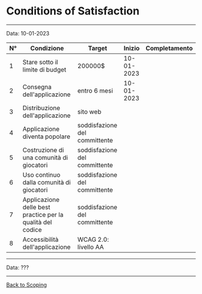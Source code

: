 # Conditions of Satisfaction

---
Data: 10-01-2023

| N°  | Condizione                                                 | Target                        | Inizio     | Completamento |
|-----|------------------------------------------------------------|-------------------------------|------------|---------------|
| 1   | Stare sotto il limite di budget                            | 200000$                       | 10-01-2023 |               |
| 2   | Consegna dell'applicazione                                 | entro 6 mesi                  | 10-01-2023 |               |
| 3   | Distribuzione dell'applicazione                            | sito web                      |            |               |
| 4   | Applicazione diventa popolare                              | soddisfazione del committente |            |               |
| 5   | Costruzione di una comunità di giocatori                   | soddisfazione del committente |            |               |
| 6   | Uso continuo dalla comunità di giocatori                   | soddisfazione del committente |            |               |
| 7   | Applicazione delle best practice per la qualità del codice | soddisfazione del committente |            |               |
| 8   | Accessibilità dell'applicazione                            | WCAG 2.0: livello AA          |            |               |

---
Data: ???

---
[Back to Scoping](../../../1-scoping/index.md#conditions-of-satisfaction)